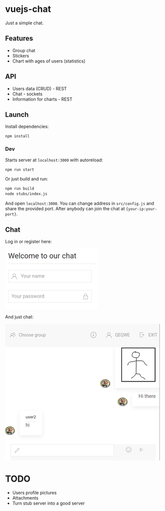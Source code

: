 # vuejs-chat

Just a simple chat.

## Features

* Group chat
* Stickers
* Chart with ages of users (statistics)

## API

* Users data (CRUD) - REST
* Chat - sockets
* Information for charts - REST

## Launch

Install dependencies:

```bash
npm install
```

### Dev

Starts server at `localhost:3000` with autoreload:

```bash
npm run start
```

Or just build and run:

```bash
npm run build
node stubs/index.js
```

And open `localhost:3000`. You can change address in `src/config.js` and share the provided port. 
After anybody can join the chat at `{your-ip:your-port}`.

## Chat

Log in or register here:

![Log in or register](docs/login.png "Log in or register")

And just chat:

![Chat interface](docs/chat.png "Chat interface")

# TODO

* Users profile pictures
* Attachments
* Turn stub server into a good server 